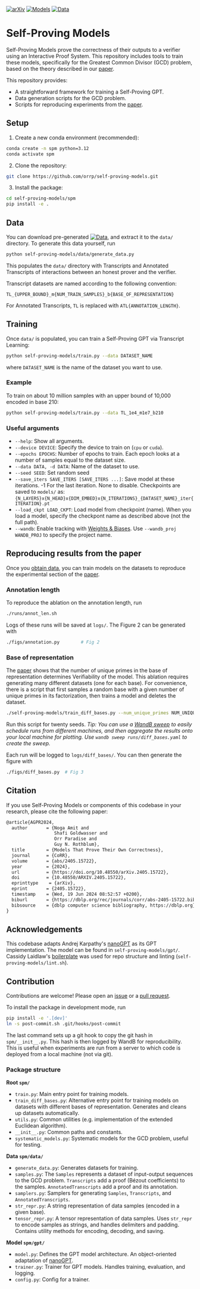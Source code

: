 [![arXiv](https://img.shields.io/badge/arXiv-2405.15722-pink.svg)](https://arxiv.org/abs/2405.15722)
[![Models](https://img.shields.io/badge/Models-10.5281/zenodo.12752192-blue.svg)](https://zenodo.org/records/12752192)
[![Data](https://img.shields.io/badge/Data-10.5281/zenodo.12751514-blue.svg)](https://zenodo.org/records/12751514)
# Self-Proving Models

Self-Proving Models prove the correctness of their outputs to a verifier using an Interactive Proof System.
This repository includes tools to train these models, specifically for the Greatest Common Divisor (GCD) problem,
based on the theory described in our [paper](https://arxiv.org/abs/2405.15722).

This repository provides:
- A straightforward framework for training a Self-Proving GPT.
- Data generation scripts for the GCD problem.
- Scripts for reproducing experiments from the [paper](https://arxiv.org/abs/2405.15722).


## Setup

1. Create a new conda environment (recommended):
```bash
conda create -n spm python=3.12
conda activate spm
```
2. Clone the repository:
```bash
git clone https://github.com/orrp/self-proving-models.git 
```
3. Install the package:
```bash
cd self-proving-models/spm
pip install -e .
```

## Data
You can download pre-generated [![Data](https://img.shields.io/badge/Data-blue.svg)](https://zenodo.org/records/12751514), and extract it to the `data/` directory.
To generate this data yourself, run
```bash
python self-proving-models/data/generate_data.py
```

This populates the `data/` directory with Transcripts and Annotated Transcripts
of interactions between an honest prover and the verifier.

Transcript datasets are named according to the following convention:
```
TL_{UPPER_BOUND}_m{NUM_TRAIN_SAMPLES}_b{BASE_OF_REPRESENTATION}
```
For Annotated Transcripts, `TL` is replaced with `ATL{ANNOTATION_LENGTH}`.

## Training
Once `data/` is populated, you can train a Self-Proving GPT via Transcript Learning:
```bash
python self-proving-models/train.py --data DATASET_NAME
```
where `DATASET_NAME` is the name of the dataset you want to use.
### Example
To train on about 10 million samples with an upper bound of 10,000 encoded in base 210:
```bash
python self-proving-models/train.py --data TL_1e4_m1e7_b210
```
### Useful arguments
- `--help`: Show all arguments.
- `--device DEVICE`: Specify the device to train on (`cpu` or `cuda`).
- `--epochs EPOCHS`: Number of epochs to train. Each epoch looks at a number of samples equal to the dataset size.
- `--data DATA, -d DATA`: Name of the dataset to use.
- `--seed SEED`: Set random seed
- `--save_iters SAVE_ITERS [SAVE_ITERS ...]`:
    Save model at these iterations. -1 For the last iteration. None to disable.
    Checkpoints are saved to `models/` as:
`{N_LAYERS}x{N_HEAD}x{DIM_EMBED}x{N_ITERATIONS}_{DATASET_NAME}_iter{ITERATION}.pt`
- `--load_ckpt LOAD_CKPT`: Load model from checkpoint (name).
 When you load a model, specify the checkpont name as described above (not the full path).
- `--wandb`: Enable tracking with [Weights & Biases](https://wandb.ai/).
Use `--wandb_proj WANDB_PROJ` to specify the project name.

## Reproducing results from the paper
Once you [obtain data](#data), you can train models on the datasets to reproduce the experimental
section of the [paper](https://arxiv.org/abs/2405.15722).

### Annotation length
To reproduce the ablation on the annotation length, run
```bash
./runs/annot_len.sh
```
Logs of these runs will be saved at `logs/`. The Figure 2 can be generated with
```bash
./figs/annotation.py        # Fig 2
```

### Base of representation
The [paper](https://arxiv.org/abs/2405.15722) shows that the number of unique primes in the base of representation
determines Verifiability of the model. This ablation requires generating many different datasets (one for each base).
For convenience, there is a script that first samples a random base with a given number of unique primes in its
factorization, then trains a model and deletes the dataset.
```bash
./self-proving-models/train_diff_bases.py --num_unique_primes NUM_UNIQUE_PRIMES --seed SEED
```

Run this script for twenty seeds. *Tip: You can use a [WandB sweep](https://docs.wandb.ai/guides/sweeps)
to easily  schedule runs from different machines, and then aggregate the results onto your local machine
for plotting.
Use `wandb sweep runs/diff_bases.yaml` to create the sweep.*

Each run will be logged to `logs/diff_bases/`.
You can then generate the  figure with
```bash
./figs/diff_bases.py  # Fig 3
```

## Citation
If you use Self-Proving Models or components of this codebase in your research, please cite the following paper:
```latex
@article{AGPR2024,
  author       = {Noga Amit and
                  Shafi Goldwasser and
                  Orr Paradise and
                  Guy N. Rothblum},
  title        = {Models That Prove Their Own Correctness},
  journal      = {CoRR},
  volume       = {abs/2405.15722},
  year         = {2024},
  url          = {https://doi.org/10.48550/arXiv.2405.15722},
  doi          = {10.48550/ARXIV.2405.15722},
  eprinttype    = {arXiv},
  eprint       = {2405.15722},
  timestamp    = {Wed, 19 Jun 2024 08:52:57 +0200},
  biburl       = {https://dblp.org/rec/journals/corr/abs-2405-15722.bib},
  bibsource    = {dblp computer science bibliography, https://dblp.org}
}
```

## Acknowledgements
This codebase adapts Andrej Karpathy's [nanoGPT](https://www.github.com/karpathy/nanoGPT) as its GPT implementation.
The model can be found in `self-proving-models/gpt/`. Cassidy Laidlaw's
[boilerplate](https://github.com/cassidylaidlaw/python-boilerplate)
was used for repo structure and linting (`self-proving-models/lint.sh`).

## Contribution
Contributions are welcome! Please open an [issue](https://www.github.com/orrp/self-proving-models/issues)
or a [pull request](https://www.github.com/orrp/self-proving-models/pulls).

To install the package in development mode, run
```bash
pip install -e '.[dev]'
ln -s post-commit.sh .git/hooks/post-commit
```
The last command sets up a git hook to copy the git hash in `spm/__init__.py`. This hash is
then logged by WandB for reproducibility. This is useful when experiments are run from a server to which code is
deployed from a local machine (not via git).

### Package structure

**Root `spm/`**
- `train.py`: Main entry point for training models.
- `train_diff_bases.py`: Alternative entry point for training models on datasets with different bases of representation.
                         Generates and cleans up datasets automatically.              
- `utils.py`: Common utilities (e.g. implementation of the extended Euclidean algorithm).
- `__init__.py`: Common paths and constants.
- `systematic_models.py`: Systematic models for the GCD problem, useful for testing.

**Data `spm/data/`**
- `generate_data.py`: Generates datasets for training.
- `samples.py`: The `Samples` represents a dataset of input-output sequences to the GCD problem.
                `Transcripts` add a proof (Bézout coefficients) to the samples.
                `AnnotatedTranscripts` add a proof and its annotation.
- `samplers.py`: Samplers for generating `Samples`, `Transcripts`, and `AnnotatedTranscripts`.
- `str_repr.py`: A string representation of data samples (encoded in a given base).
- `tensor_repr.py`: A tensor representation of data samples. Uses `str_repr` to encode samples as strings, and
                    handles delimiters and padding. Contains utility methods for encoding, decoding, and saving.

**Model `spm/gpt/`**
- `model.py`: Defines the GPT model architecture. An object-oriented adaptation of [nanoGPT](https://www.github.com/karpathy/nanoGPT).
- `trainer.py`: Trainer for GPT models. Handles training, evaluation, and logging.
- `config.py`: Config for a trainer.
